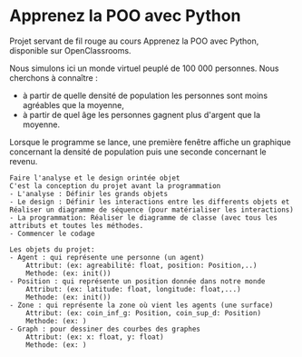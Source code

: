 # Apprenez la POO avec Python

Projet servant de fil rouge au cours Apprenez la POO avec Python, disponible sur OpenClassrooms. 

Nous simulons ici un monde virtuel peuplé de 100 000 personnes. Nous cherchons à connaître :
- à partir de quelle densité de population les personnes sont moins agréables que la moyenne,
- à partir de quel âge les personnes gagnent plus d'argent que la moyenne.

Lorsque le programme se lance, une première fenêtre affiche un graphique concernant la densité de population puis une seconde concernant le revenu.


	Faire l'analyse et le design orintée objet
	C'est la conception du projet avant la programmation
	- L'analyse : Définir les grands objets
	- Le design : Définir les interactions entre les differents objets et Réaliser un diagramme de séquence (pour matérialiser les interactions)
	- La programmation: Réaliser le diagramme de classe (avec tous les attributs et toutes les méthodes.
	- Commencer le codage

	Les objets du projet:
	- Agent : qui représente une personne (un agent)
		Attribut: (ex: agreabilité: float, position: Position,..)
		Methode: (ex: init())
	- Position : qui représente un position donnée dans notre monde
		Attribut: (ex: latitude: float, longitude: float,...)
		Methode: (ex: init())
	- Zone : qui représente la zone où vient les agents (une surface)
		Attribut: (ex: coin_inf_g: Position, coin_sup_d: Position)
		Methode: (ex: )
	- Graph : pour dessiner des courbes des graphes
		Attribut: (ex: x: float, y: float)
		Methode: (ex: )


